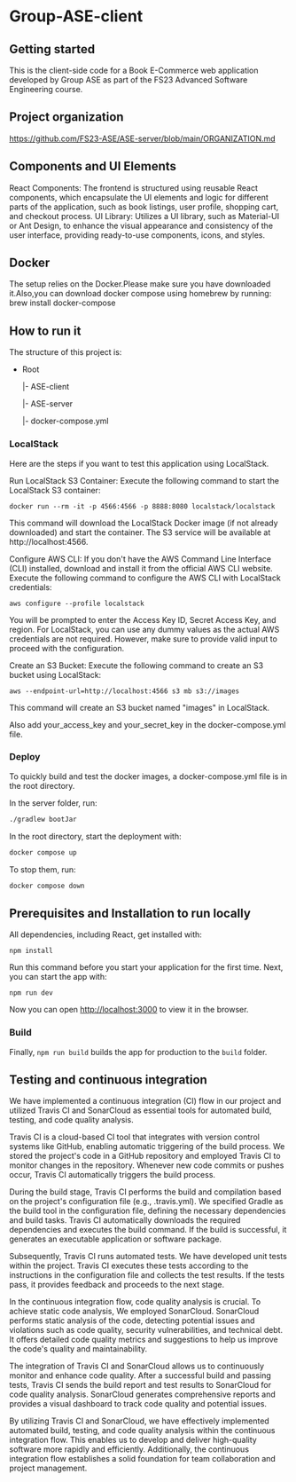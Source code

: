 # Group-ASE-client

## Getting started

This is the client-side code for a Book E-Commerce web application developed by Group ASE as part of the FS23 Advanced Software Engineering course.
## Project organization

https://github.com/FS23-ASE/ASE-server/blob/main/ORGANIZATION.md


## Components and UI Elements
React Components: The frontend is structured using reusable React components, which encapsulate the UI elements and logic for different parts of the application, such as book listings, user profile, shopping cart, and checkout process.
UI Library: Utilizes a UI library, such as Material-UI or Ant Design, to enhance the visual appearance and consistency of the user interface, providing ready-to-use components, icons, and styles.

## Docker
The setup relies on the Docker.Please make sure you have downloaded it.Also,you can download docker compose using homebrew
by running: brew install docker-compose


## How to run it

The structure of this project is:

- Root

  |- ASE-client
  
  |- ASE-server
  
  |- docker-compose.yml
  

### LocalStack

Here are the steps if you want to test this application using LocalStack.

Run LocalStack S3 Container:
Execute the following command to start the LocalStack S3 container:

```docker run --rm -it -p 4566:4566 -p 8888:8080 localstack/localstack```

This command will download the LocalStack Docker image (if not already downloaded) and start the container. The S3 service will be available at http://localhost:4566.

Configure AWS CLI:
If you don't have the AWS Command Line Interface (CLI) installed, download and install it from the official AWS CLI website.
Execute the following command to configure the AWS CLI with LocalStack credentials:

```aws configure --profile localstack```

You will be prompted to enter the Access Key ID, Secret Access Key, and region. For LocalStack, you can use any dummy values as the actual AWS credentials are not required. However, make sure to provide valid input to proceed with the configuration.

Create an S3 Bucket:
Execute the following command to create an S3 bucket using LocalStack:

```aws --endpoint-url=http://localhost:4566 s3 mb s3://images```

This command will create an S3 bucket named "images" in LocalStack.

Also add your_access_key and your_secret_key in the docker-compose.yml file.

### Deploy

To quickly build and test the docker images, a docker-compose.yml file is in the root directory. 


In the server folder, run:

```bash
./gradlew bootJar
```

In the root directory, start the deployment with:


```bash
docker compose up
```
To stop them, run:
```bash
docker compose down
```


## Prerequisites and Installation to run locally
 All dependencies, including React, get installed with:

```npm install```


Run this command before you start your application for the first time. Next, you can start the app with:

```npm run dev```

Now you can open [http://localhost:3000](http://localhost:3000) to view it in the browser.
 
### Build
Finally, `npm run build` builds the app for production to the `build` folder.<br>

## Testing and continuous integration
We have implemented a continuous integration (CI) flow in our project and utilized Travis CI and SonarCloud as essential tools for automated build, testing, and code quality analysis.

Travis CI is a cloud-based CI tool that integrates with version control systems like GitHub, enabling automatic triggering of the build process. We stored the project's code in a GitHub repository and employed Travis CI to monitor changes in the repository. Whenever new code commits or pushes occur, Travis CI automatically triggers the build process.

During the build stage, Travis CI performs the build and compilation based on the project's configuration file (e.g., .travis.yml). We specified Gradle as the build tool in the configuration file, defining the necessary dependencies and build tasks. Travis CI automatically downloads the required dependencies and executes the build command. If the build is successful, it generates an executable application or software package.

Subsequently, Travis CI runs automated tests. We have developed unit tests within the project. Travis CI executes these tests according to the instructions in the configuration file and collects the test results. If the tests pass, it provides feedback and proceeds to the next stage.

In the continuous integration flow, code quality analysis is crucial. To achieve static code analysis, We employed SonarCloud. SonarCloud performs static analysis of the code, detecting potential issues and violations such as code quality, security vulnerabilities, and technical debt. It offers detailed code quality metrics and suggestions to help us improve the code's quality and maintainability.

The integration of Travis CI and SonarCloud allows us to continuously monitor and enhance code quality. After a successful build and passing tests, Travis CI sends the build report and test results to SonarCloud for code quality analysis. SonarCloud generates comprehensive reports and provides a visual dashboard to track code quality and potential issues.

By utilizing Travis CI and SonarCloud, we have effectively implemented automated build, testing, and code quality analysis within the continuous integration flow. This enables us to develop and deliver high-quality software more rapidly and efficiently. Additionally, the continuous integration flow establishes a solid foundation for team collaboration and project management.
